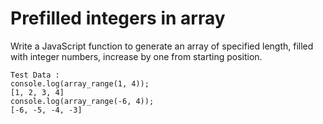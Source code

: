 # Prefilled integers in array

Write a JavaScript function to generate an array of specified length, filled with integer numbers, increase by one from starting position.

```
Test Data :
console.log(array_range(1, 4));
[1, 2, 3, 4]
console.log(array_range(-6, 4));
[-6, -5, -4, -3]

```
